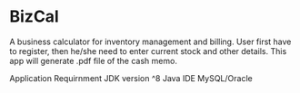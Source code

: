 # BizCal
A business calculator for inventory management and billing. User first have to register, then he/she need to enter current stock and other details. This app will generate .pdf file of the cash memo.


Application Requirnment
JDK version ^8
Java  IDE 
MySQL/Oracle

